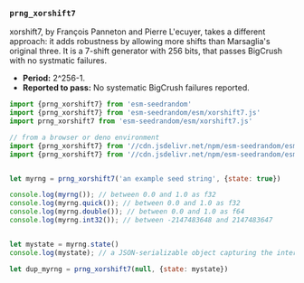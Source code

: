 ### `prng_xorshift7`

xorshift7, by François Panneton and Pierre L'ecuyer, takes
a different approach: it adds robustness by allowing more shifts
than Marsaglia's original three.  It is a 7-shift generator
with 256 bits, that passes BigCrush with no systmatic failures.

- **Period:** 2^256-1.
- **Reported to pass:** No systematic BigCrush failures reported.

```javascript
import {prng_xorshift7} from 'esm-seedrandom'
import {prng_xorshift7} from 'esm-seedrandom/esm/xorshift7.js'
import prng_xorshift7 from 'esm-seedrandom/esm/xorshift7.js'

// from a browser or deno environment
import {prng_xorshift7} from '//cdn.jsdelivr.net/npm/esm-seedrandom/esm/index.min.js'
import {prng_xorshift7} from '//cdn.jsdelivr.net/npm/esm-seedrandom/esm/xorshift7.min.js'


let myrng = prng_xorshift7('an example seed string', {state: true})

console.log(myrng()); // between 0.0 and 1.0 as f32
console.log(myrng.quick()); // between 0.0 and 1.0 as f32
console.log(myrng.double()); // between 0.0 and 1.0 as f64
console.log(myrng.int32()); // between -2147483648 and 2147483647


let mystate = myrng.state()
console.log(mystate); // a JSON-serializable object capturing the internal PRNG state

let dup_myrng = prng_xorshift7(null, {state: mystate})
```

